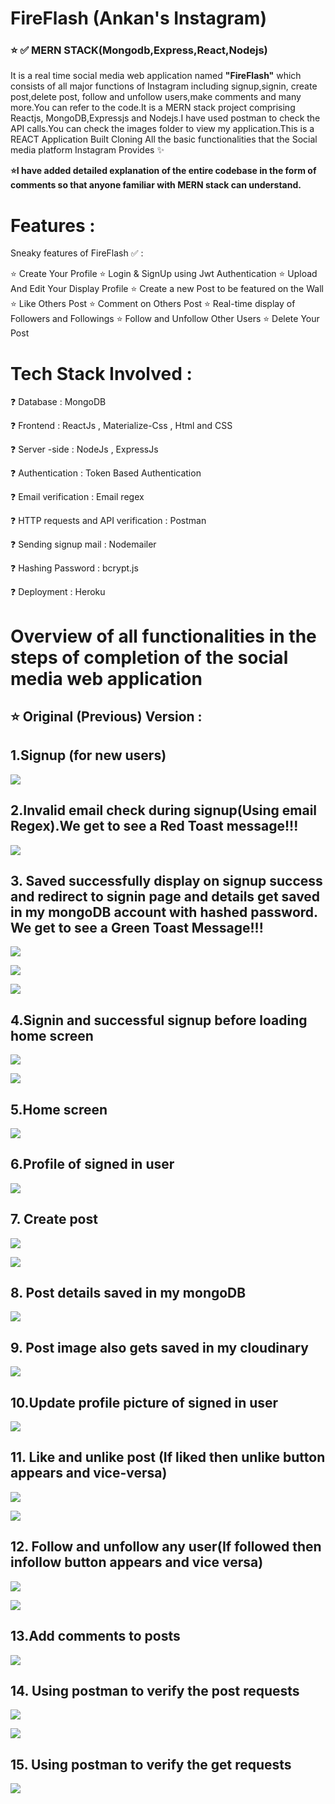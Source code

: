 # FireFlash (Ankan's Instagram) 
### ⭐ ✅ MERN STACK(Mongodb,Express,React,Nodejs)

 It is a real time social media web application named <b>"FireFlash"</b>  which consists of all major functions of Instagram including signup,signin, create post,delete post, follow and unfollow users,make comments and many more.You can refer to the code.It is a MERN stack project comprising Reactjs, MongoDB,Expressjs and Nodejs.I have used postman to check the API calls.You can check the images folder to view my application.This is a REACT Application Built Cloning All the basic functionalities that the Social media platform Instagram Provides ✨

<b>⭐I have added detailed explanation of the entire codebase in the form of comments so that anyone familiar with MERN stack can understand.</b>

# Features :
Sneaky features of FireFlash ✅ :

⭐ Create Your Profile ⭐ Login & SignUp using Jwt Authentication ⭐ Upload And Edit Your Display Profile ⭐ Create a new Post to be featured on the Wall ⭐ Like Others Post ⭐ Comment on Others Post ⭐ Real-time display of Followers and Followings ⭐ Follow and Unfollow Other Users ⭐ Delete Your Post

# Tech Stack Involved :

❓ Database : MongoDB

❓ Frontend : ReactJs , Materialize-Css , Html and CSS

❓ Server -side : NodeJs , ExpressJs

❓ Authentication : Token Based Authentication

❓ Email verification : Email regex

❓ HTTP requests and API verification : Postman

❓ Sending signup mail : Nodemailer

❓ Hashing Password : bcrypt.js

❓ Deployment : Heroku

 

# Overview of all functionalities in the steps of completion of the social media web application 
## ⭐ Original (Previous) Version :
## 1.Signup (for new users)


![](images/signup.png)


## 2.Invalid email check during signup(Using email Regex).We get to see a Red Toast message!!!



![](images/signup2mainpng.png)


## 3. Saved successfully display on signup success and redirect to signin page and details get saved in my mongoDB account with hashed password. We get to see a Green Toast Message!!!


![](images/valid.png)


![](images/save.png)

![](images/mongo1.png)

## 4.Signin and successful signup before loading home screen

![](images/signin.png)

![](images/successful.png)

## 5.Home screen 


![](images/post1.png)


## 6.Profile of signed in user

![](images/profile2.png)

## 7. Create post

![](images/savepost.png)

![](images/successful%20post.png)


## 8. Post details saved in my mongoDB

  ![](images/mongo2.png)
  
## 9. Post image also gets saved in my cloudinary

  ![](images/cloudinary1.png)
  
 ## 10.Update profile picture of signed in user
 
 
  ![](images/profilepic.png)
  
  
  
## 11. Like and unlike post (If liked then unlike button appears and vice-versa) 
  
  
  ![](images/like.png)
  
  
  ![](images/unlike.png)
  
  
  
  
  ## 12. Follow and unfollow any user(If followed then infollow button appears and vice versa)
  
   ![](images/follow.png)
  
  
   ![](images/Unfollow.png)
  
  
  
  ## 13.Add comments to posts
  
  
   
  ![](images/commentpost.png)
  
  
 ## 14. Using postman to verify the post requests 
 
 
 ![](images/postman1.png)
 
 
 
 ![](images/postman2.png)
 
 
 
 ## 15. Using postman to verify the get requests 
 
 
 
 ![](images/postman3.png)
 
 
 
 
  
